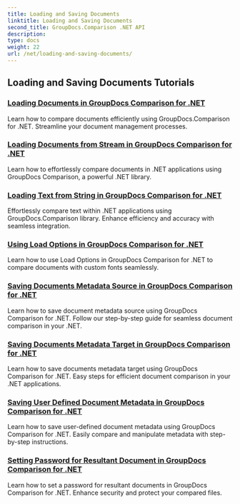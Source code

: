 ```yaml
---
title: Loading and Saving Documents
linktitle: Loading and Saving Documents
second_title: GroupDocs.Comparison .NET API
description: 
type: docs
weight: 22
url: /net/loading-and-saving-documents/
---
```


## Loading and Saving Documents Tutorials
### [Loading Documents in GroupDocs Comparison for .NET](./loading-documents/)
Learn how to compare documents efficiently using GroupDocs.Comparison for .NET. Streamline your document management processes.
### [Loading Documents from Stream in GroupDocs Comparison for .NET](./loading-documents-from-stream/)
Learn how to effortlessly compare documents in .NET applications using GroupDocs Comparison, a powerful .NET library.
### [Loading Text from String in GroupDocs Comparison for .NET](./loading-text-from-string/)
Effortlessly compare text within .NET applications using GroupDocs.Comparison library. Enhance efficiency and accuracy with seamless integration.
### [Using Load Options in GroupDocs Comparison for .NET](./using-load-options/)
Learn how to use Load Options in GroupDocs Comparison for .NET to compare documents with custom fonts seamlessly.
### [Saving Documents Metadata Source in GroupDocs Comparison for .NET](./saving-documents-metadata-source/)
Learn how to save document metadata source using GroupDocs Comparison for .NET. Follow our step-by-step guide for seamless document comparison in your .NET.
### [Saving Documents Metadata Target in GroupDocs Comparison for .NET](./saving-documents-metadata-target/)
Learn how to save documents metadata target using GroupDocs Comparison for .NET. Easy steps for efficient document comparison in your .NET applications.
### [Saving User Defined Document Metadata in GroupDocs Comparison for .NET](./saving-user-defined-document-metadata/)
Learn how to save user-defined document metadata using GroupDocs Comparison for .NET. Easily compare and manipulate metadata with step-by-step instructions.
### [Setting Password for Resultant Document in GroupDocs Comparison for .NET](./setting-password-for-resultant-document/)
Learn how to set a password for resultant documents in GroupDocs Comparison for .NET. Enhance security and protect your compared files.